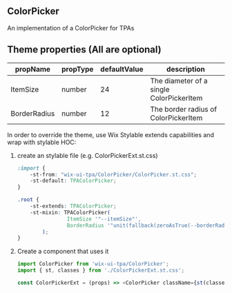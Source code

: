 ## ColorPicker
An implementation of a ColorPicker for TPAs

## Theme properties (All are optional)

| propName   | propType | defaultValue | description |
|------------|----------|--------------|-------------|
| ItemSize  | number   | 24 | The diameter of a single ColorPickerItem |
| BorderRadius  | number   | 12 | The border radius of ColorPickerItem |

In order to override the theme, use Wix Stylable extends capabilities and wrap with stylable HOC:

1. create an stylable file (e.g. ColorPickerExt.st.css)
    ``` css
    :import {
        -st-from: "wix-ui-tpa/ColorPicker/ColorPicker.st.css";
        -st-default: TPAColorPicker;
    }
    
    .root {
        -st-extends: TPAColorPicker;
        -st-mixin: TPAColorPicker(
                    ItemSize '"--itemSize"',
                    BorderRadius '"unit(fallback(zeroAsTrue(--borderRadius), 12), px)"'
            );
    }

    ```

2. Create a component that uses it
    ``` javascript
    import ColorPicker from 'wix-ui-tpa/ColorPicker';
    import { st, classes } from './ColorPickerExt.st.css';

    const ColorPickerExt = (props) => <ColorPicker className={st(classes.root)} {...props}/>;

